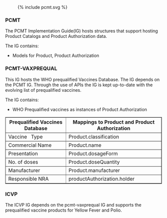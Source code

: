 <figure style = "width:65em">
  {% include pcmt.svg %}
</figure>

### **PCMT**
The PCMT Implementation Guide(IG) hosts structures that support hosting Product Catalogs and Product Authorization data.

The IG contains:
- Models for Product, Product Authorization

### **PCMT-VAXPREQUAL**
This IG hosts the WHO prequalified Vaccines Database. The IG depends on the PCMT IG. Through the use of APIs the IG is kept up-to-date with the evolving list of prequalified vaccines.

The IG contains:
- WHO Prequalified vaccines as instances of Product Authorization

<table border = "1" ><thead>
  <tr>
    <th>Prequalified Vaccines Database</th>
    <th>Mappings to Product and Product Authorization</th>
  </tr></thead>
<tbody>
  <tr>
    <td>Vaccine&nbsp;&nbsp;&nbsp;Type</td>
    <td>Product.classification</td>
  </tr>
  <tr>
    <td>Commercial Name</td>
    <td>Product.name</td>
  </tr>
  <tr>
    <td>Presentation</td>
    <td>Product.dosageForm</td>
  </tr>
  <tr>
    <td>No. of doses</td>
    <td>Product.doseQuantity</td>
  </tr>
  <tr>
    <td>Manufacturer</td>
    <td>Product.manufacturer</td>
  </tr>
  <tr>
    <td>Responsible NRA</td>
    <td>productAuthorization.holder</td>
  </tr>
</tbody>
</table>

### **ICVP**
The ICVP IG depends on the pcmt-vaxprequal IG and supports the prequalified vaccine products for Yellow Fever and Polio.
